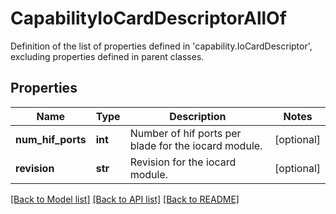 # CapabilityIoCardDescriptorAllOf

Definition of the list of properties defined in 'capability.IoCardDescriptor', excluding properties defined in parent classes.
## Properties
Name | Type | Description | Notes
------------ | ------------- | ------------- | -------------
**num_hif_ports** | **int** | Number of hif ports per blade for the iocard module. | [optional] 
**revision** | **str** | Revision for the iocard module. | [optional] 

[[Back to Model list]](../README.md#documentation-for-models) [[Back to API list]](../README.md#documentation-for-api-endpoints) [[Back to README]](../README.md)


